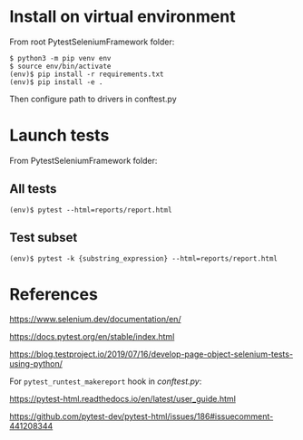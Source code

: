 # Install on virtual environment

From root PytestSeleniumFramework folder:
```
$ python3 -m pip venv env
$ source env/bin/activate
(env)$ pip install -r requirements.txt
(env)$ pip install -e .
```
Then configure path to drivers in conftest.py

# Launch tests
From PytestSeleniumFramework folder:

## All tests
```
(env)$ pytest --html=reports/report.html
```
## Test subset
```
(env)$ pytest -k {substring_expression} --html=reports/report.html
```

# References

https://www.selenium.dev/documentation/en/

https://docs.pytest.org/en/stable/index.html

https://blog.testproject.io/2019/07/16/develop-page-object-selenium-tests-using-python/

For `pytest_runtest_makereport` hook in *conftest.py*:

https://pytest-html.readthedocs.io/en/latest/user_guide.html

https://github.com/pytest-dev/pytest-html/issues/186#issuecomment-441208344


